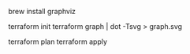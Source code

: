 brew install graphviz

terraform init
terraform graph | dot -Tsvg > graph.svg

terraform plan
terraform apply